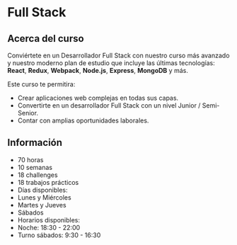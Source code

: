 # Full Stack

## Acerca del curso

Conviértete en un Desarrollador Full Stack con nuestro curso más avanzado y nuestro moderno plan de estudio que incluye las últimas tecnologías: **React**, **Redux**, **Webpack**, **Node.js**, **Express**, **MongoDB** y más.

Este curso te permitira:

* Crear aplicaciones web complejas en todas sus capas.
* Convertirte en un desarrollador Full Stack con un nivel Junior / Semi-Senior.
* Contar con amplias oportunidades laborales.

## Información

* 70 horas
* 10 semanas
* 18 challenges
* 18 trabajos prácticos
* Días disponibles:
 * Lunes y Miércoles
 * Martes y Jueves 
 * Sábados
* Horarios disponibles:
 * Noche: 18:30 - 22:00
 * Turno sábados: 9:30 - 16:30
